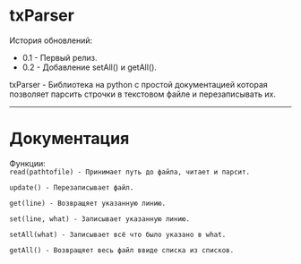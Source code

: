 <h1>txParser</h1>
<p>История обновлений:</p>
<ul>
  <li> 0.1 - Первый релиз.</li>
  <li> 0.2 - Добавление setAll() и getAll().</li>
</ul>
<p>txParser - Библиотека на python с простой документацией которая позволяет парсить строчки в текстовом файле и перезаписывать их.</p>
<hr>
<h1>Документация</h1>
<p>Функции:
<code>
read(pathtofile) - Принимает путь до файла, читает и парсит.<br>
update() - Перезаписывает файл.<br>
get(line) - Возвращяет указанную линию.<br>
set(line, what) - Записывает указанную линию.<br>
setAll(what) - Записывает всё что было указано в what.<br>
getAll() - Возвращяет весь файл ввиде списка из списков.<br>
</code></p>
